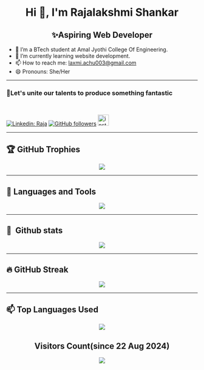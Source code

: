 <h1 align="center">Hi 👋, I'm Rajalakshmi Shankar</h1>
<h2 align="center">✨Aspiring Web Developer</h2>

- 👀 I’m a BTech student at Amal Jyothi College Of Engineering. 
- 🌱 I’m currently learning website development.
- 📫 How to reach me: laxmi.achu003@gmail.com 
- 😄 Pronouns: She/Her

 <hr/>
<h3>🚀Let's unite our talents to produce something fantastic</h3>
<br>

[![Linkedin: Raja](https://img.shields.io/badge/LinkedIn-0077B5?style=for-the-badge&logo=linkedin&logoColor=white&link=https://www.linkedin.com/in/rajalakshmi-shankar-3390b22b9)](https://www.linkedin.com/in/rajalakshmi-shankar-3390b22b9)
[![GitHub followers](https://img.shields.io/badge/GitHub-100000?style=for-the-badge&logo=github&logoColor=white)](https://github.com/RajalakshmiShankar)
 <a href="https://www.instagram.com/lakshmi_achu_003/" target="_blank">
    <img src="https://img.shields.io/static/v1?message=Instagram&logo=instagram&label=&color=E4405F&logoColor=white&labelColor=&style=for-the-badge" height="29" alt="instagram logo"  />
  </a>

<hr/>

## 🏆 GitHub Trophies
<div align="center">
 
![](https://github-profile-trophy.vercel.app/?username=RajalakshmiShankar&theme=radical&no-frame=false&no-bg=true&margin-w=4)

</div>
<hr/>

## 💬 Languages and Tools

 <p align="center">
  <a href="https://skillicons.dev">
    <img src="https://skillicons.dev/icons?i=c,py,java,html,css,vscode,bootstrap" />
  </a>
</p>
 
 <hr/>
 
## 🧰 &nbsp;Github stats
<div align="center">
 
![](https://github-readme-stats-alpha-snowy-32.vercel.app/api?username=RajalakshmiShankar&theme=merko&hide_border=false&include_all_commits=true&count_private=true)<br/>
</div>
<hr/>

## 🔥 GitHub Streak
<div align="center">

![](https://github-readme-streak-stats.herokuapp.com/?user=RajalakshmiShankar&theme=radical&hide_border=false)<br/>
</div>
<hr/>

##  📫 Top Languages Used

<div align="center">
 
![](https://github-readme-stats-alpha-snowy-32.vercel.app/api/top-langs/?username=RajalakshmiShankar&theme=merko&hide_border=false&include_all_commits=true&count_private=true&layout=compact&langs_count=8)

</div>
<div align="center">
 
## Visitors Count(since 22 Aug 2024)

[![](https://visitcount.itsvg.in/api?id=RajalakshmiShankar&icon=0&color=0)](#Visitors)

  </div>



<!---
RajalakshmiShankar/RajalakshmiShankar is a ✨ special ✨ repository because its `README.md` (this file) appears on your GitHub profile.
You can click the Preview link to take a look at your changes.
--->
